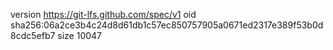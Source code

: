 version https://git-lfs.github.com/spec/v1
oid sha256:06a2ce3b4c24d8d61db1c57ec850757905a0671ed2317e389f53b0d8cdc5efb7
size 10047
